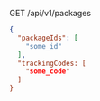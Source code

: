 GET /api/v1/packages

```json
{
  "packageIds": [
    "some_id"    
  ],
  "trackingCodes: [
    "some_code"
  ]
}
```
